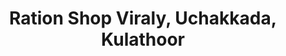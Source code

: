---
title: "Ration Shop Viraly, Uchakkada, Kulathoor"
url: /viraly/ration-shop-viraly-uchakkada-kulathoor/
shop: Lebensmittel
---